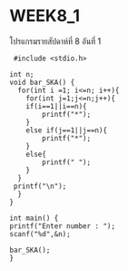 # WEEK8_1
โปรแกรมรายสัปดาห์ที่ 8 อันที่ 1
 
     #include <stdio.h>

    int n;
    void bar_SKA() {
	  for(int i =1; i<=n; i++){
		for(int j=1;j<=n;j++){
		if(i==1||i==n){
			printf("*");
		}
		else if(j==1||j==n){
			printf("*");
		}
		else{
			printf(" ");
		}
	  }
     printf("\n");	  
	  }
    }

    int main() { 
    printf("Enter number : ");     
    scanf("%d",&n);
   
    bar_SKA();
    }
